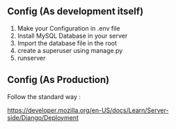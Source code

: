 ## Config (As development itself)

1. Make your Configuration in .env file
2. Install MySQL Database in your server
3. Import the database file in the root
4. create a superuser using manage.py
5. runserver

## Config (As Production)
Follow the standard way :

https://developer.mozilla.org/en-US/docs/Learn/Server-side/Django/Deployment